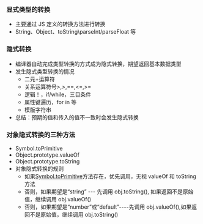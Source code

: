 ### 显式类型的转换

- 主要通过 JS 定义的转换方法进行转换
- String、Object、toString\parseInt/parseFloat 等

### 隐式转换

- 编译器自动完成类型转换的方式成为隐式转换，期望返回基本数据类型
- 发生隐式类型转换的情况
  - 二元+运算符
  - 关系运算符号>,>,==,<=,>=
  - 逻辑！，if/while，三目条件
  - 属性键遍历，for in 等
  - 模版字符串
- 总结：预期的值和传入的值不一致时会发生隐式转换

### 对象隐式转换的三种方法

- Symbol.toPrimitive
- Object.prototype.valueOf
- Object.prototype.toString
- 对象隐式转换的规则
  - 如果[Symbol.toPrimitive](hint)方法存在，优先调用，无视 valueOf 和 toString 方法
  - 否则，如果期望是“string” --- 先调用 obj.toString(), 如果返回不是原始值，继续调用 obj.valueOf()
  - 否则，如果期望是“number”或“default”----先调用 obj.valueOf(),如果返回不是原始值，继续调用 obj.toString()
